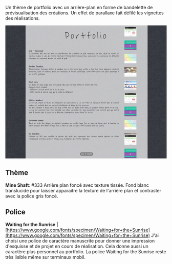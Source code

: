 Un thème de portfolio avec un arrière-plan en forme de bandelette de prévisualisation des créations. Un effet de parallaxe fait défilé les vignettes des réalisations.

![capture d'écran](images/screenshoot.png)

## Thème

**Mine Shaft**: #333
Arrière plan foncé avec texture tissée.
Fond blanc translucide pour laisser apparaitre la texture de l'arrière plan et contraster avec la police gris foncé.


## Police

**Waiting for the Sunrise** | [https://www.google.com/fonts/specimen/Waiting+for+the+Sunrise](https://www.google.com/fonts/specimen/Waiting+for+the+Sunrise)
J'ai choisi une police de caractère manuscrite pour donner une impression d'esquisse et de projet en cours de réalisation. Cela donne aussi un caractère plus personnel au portfolio. La police Waiting for the Sunrise reste très lisible même sur terminaux mobil.
